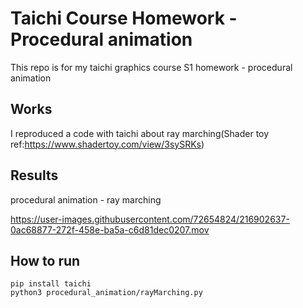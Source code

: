 # Taichi Course Homework - Procedural animation
This repo is for my taichi graphics course S1 homework - procedural animation
## Works
I reproduced a code with taichi about ray marching(Shader toy ref:https://www.shadertoy.com/view/3sySRKs)
## Results
procedural animation - ray marching

https://user-images.githubusercontent.com/72654824/216902637-0ac68877-272f-458e-ba5a-c6d81dec0207.mov

## How to run
```
pip install taichi
python3 procedural_animation/rayMarching.py
```

